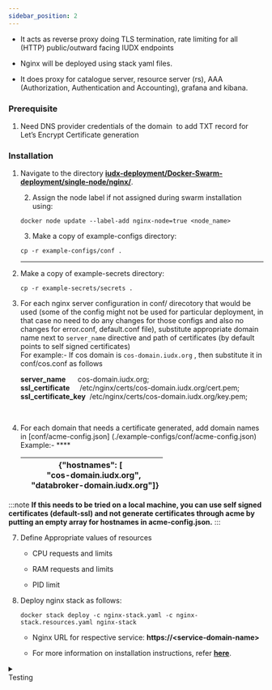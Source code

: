 ```yaml
---
sidebar_position: 2
---
```




+ It acts as reverse proxy doing TLS termination, rate limiting for all (HTTP) public/outward facing IUDX endpoints

+ Nginx will be deployed using stack yaml files.

+ It does proxy for catalogue server, resource server (rs), AAA (Authorization, Authentication and Accounting), grafana and kibana.

### Prerequisite

1. Need DNS provider credentials of the domain  to add TXT record for  Let’s Encrypt Certificate generation

### Installation

1. Navigate to the directory **[iudx-deployment/Docker-Swarm-deployment/single-node/nginx/](https://github.com/datakaveri/iudx-deployment/tree/master/Docker-Swarm-deployment/single-node/nginx)**.

  

   2. Assign the node label if not assigned during swarm installation using: 

   ```
   docker node update --label-add nginx-node=true <node_name> 
    ```
   

   3. Make a copy of example-configs directory:

    ```
    cp -r example-configs/conf . 
    ```

   ****
4. Make a copy of example-secrets directory:

   
    ```
   cp -r example-secrets/secrets . 

   ```

5. For each nginx server configuration in conf/ direcotory that would be used (some of the config might not be used for particular deployment, in that case no need to do any changes for those configs and also no changes for error.conf, default.conf file), substitute appropriate domain name next to `server_name` directive and path of certificates (by default points to self signed certificates)<br/> For example:- If cos domain is `cos-domain.iudx.org` , then substitute it in conf/cos.conf as follows

    <div class="boxBorder">

    **server_name**          &nbsp;&nbsp;&nbsp;&nbsp;cos-domain.iudx.org;<br/>
    **ssl_certificate**      &nbsp;&nbsp;&nbsp;&nbsp;/etc/nginx/certs/cos-domain.iudx.org/cert.pem;<br/>
    **ssl_certificate_key**  &nbsp;/etc/nginx/certs/cos-domain.iudx.org/key.pem; 
    </div>  
    <br/>
6. For each domain that needs a certificate generated, add domain names in \[conf/acme-config.json] (./example-configs/conf/acme-config.json) 
Example:-  ****

                                                                                  
   | {"hostnames": [ <br/>    "cos-domain.iudx.org",  <br/>   "databroker-domain.iudx.org"]} |
    | ------------------------------------------------------------------------------ |


   

:::note
**If this needs to be tried on a local machine, you can use self signed certificates (default-ssl) and not generate certificates through acme by putting an empty array for hostnames in acme-config.json.**
:::

7. Define Appropriate values of resources 

      - CPU requests and limits

      - RAM requests and limits

      - PID limit



8. Deploy nginx stack as follows: 

    ```  
    docker stack deploy -c nginx-stack.yaml -c nginx-stack.resources.yaml nginx-stack 
    ```
    - Nginx URL for respective service: **https://<service-domain-name\>**

    - For more information on installation instructions, refer **[here](https://github.com/datakaveri/iudx-deployment/tree/4.5.0/Docker-Swarm-deployment/single-node/nginx)**.

<details>
<summary><div class="test_color">Testing</div></summary>

#### To check if the nginx stacks are deployed and running use command:
```
docker stack ps nginx 
```
#### You can check any endpoint that the nginx handles. If the application server isn’t deployed then it throws an error of <div class="txt_color">`502: Bad Gateway`</div>
```
curl https://<api-serverdomain>/apis 
```
#### To check certificates are generated for all requested domains:
- Exec inside the nginx-acme container:

```
docker exec -it <nginx-container-id> /bin/bash
```
- Check cert status:
```
acme.sh –list
```
</details>